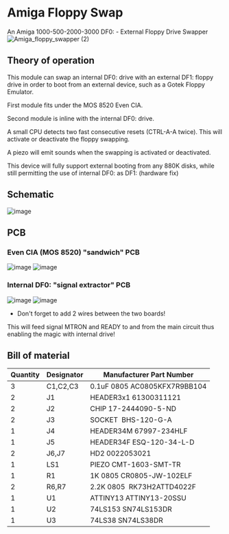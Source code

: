 # Amiga Floppy Swap
An Amiga 1000-500-2000-3000 DF0: - External Floppy Drive Swapper
![Amiga_floppy_swapper (2)](https://user-images.githubusercontent.com/18539931/231594529-4efac4ab-957f-47f0-879b-2a214407e7dc.jpg)

## Theory of operation
This module can swap an internal DF0: drive with an external DF1: floppy drive in order to boot from an external device, such as a Gotek Floppy Emulator.

First module fits under the MOS 8520 Even CIA.

Second module is inline with the internal DF0: drive.

A small CPU detects two fast consecutive resets (CTRL-A-A twice). This will activate or deactivate the floppy swapping.

A piezo will emit sounds when the swapping is activated or deactivated.

This device will fully support external booting from any 880K disks, while still permitting the use of internal DF0: as DF1: (hardware fix)

## Schematic
![image](https://user-images.githubusercontent.com/18539931/231537184-32b204a7-5ace-447a-bb3c-b94747fb4f77.png)
## PCB
### Even CIA (MOS 8520) "sandwich" PCB
![image](https://user-images.githubusercontent.com/18539931/231581277-1eed8321-dfd0-4dcd-9db9-6d271217da2a.png)
![image](https://user-images.githubusercontent.com/18539931/231581348-d27fab04-f03f-4aac-bed5-ddacad86fa6f.png)
### Internal DF0: "signal extractor" PCB
![image](https://user-images.githubusercontent.com/18539931/231581458-66220dfb-2083-49b2-8f01-d19089d4dd1e.png)
![image](https://user-images.githubusercontent.com/18539931/231581515-ed4e5da0-7c8b-4ccf-a66c-06147e8ddd4a.png)
* Don't forget to add 2 wires between the two boards!

This will feed signal MTRON and READY to and from the main circuit thus enabling the magic with internal drive!
## Bill of material

| Quantity | Designator | Manufacturer Part Number |
|---|---|---|
| 3	| C1,C2,C3 | 0.1uF 0805	AC0805KFX7R9BB104 |
| 2	| J1 | HEADER3x1	61300311121 |
| 2	| J2 | CHIP	17-2444090-5-ND |
| 2	| J3 | SOCKET	 BHS-120-G-A |
| 1	| J4 | HEADER34M	67997-234HLF |
| 1	| J5 | HEADER34F	ESQ-120-34-L-D |
| 2	| J6,J7 | HD2	0022053021 |
| 1	| LS1 | PIEZO	CMT-1603-SMT-TR |
| 1	| R1 | 1K 0805	CR0805-JW-102ELF |
| 2	| R6,R7 | 2.2K 0805	 RK73H2ATTD4022F |
| 1	| U1 | ATTINY13	ATTINY13-20SSU |
| 1	| U2 | 74LS153	SN74LS153DR |
| 1	| U3 | 74LS38	SN74LS38DR |


